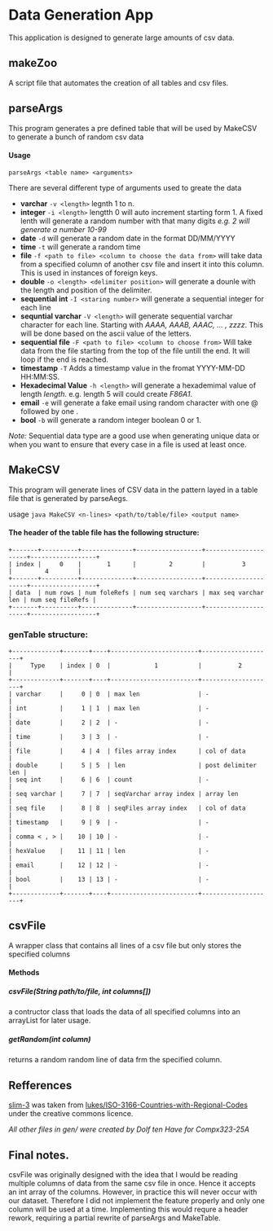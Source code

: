 # Data Generation App

This application is designed to generate large amounts of csv data.

## makeZoo

A script file that automates the creation of all tables and csv files.

## parseArgs

This program generates a pre defined table that will be used by MakeCSV to generate a bunch of random csv data

#### Usage

`parseArgs <table name> <arguments>`

There are several different type of arguments used to greate the data

- **varchar** `-v <length>` legnth 1 to n.
- **integer** `-i <length>` lengtth 0 will auto increment starting form 1. A fixed lenth will generate a random number with that many digits _e.g. 2 will generate a number 10-99_
- **date** `-d` will generate a random date in the format DD/MM/YYYY
- **time** `-t` will generate a random time
- **file** `-f <path to file> <column to choose the data from>` will take data from a specified column of another csv file and insert it into this column. This is used in instances of foreign keys.
- **double** `-o <length> <delimiter position>` will generate a dounle with the length and position of the delimiter.
- **sequential int** `-I <staring number>` will generate a sequential integer for each line
- **sequntial varchar** `-V <length>` will generate sequential varchar character for each line. Starting with _AAAA, AAAB, AAAC, ... , zzzz_. This will be done based on the ascii value of the letters.
- **sequential file** `-F <path to file> <column to choose from>` Will take data from the file starting from the top of the file untill the end. It will loop if the end is reached.
- **timestamp** `-T` Adds a timestamp value in the fromat YYYY-MM-DD HH:MM:SS.
- **Hexadecimal Value** `-h <length>` will generate a hexademimal value of length _length_. e.g. length 5 will could create _F86A1_.
- **email** `-e` will generate a fake email using random character with one @ followed by one .
- **bool** `-b` will generate a random integer boolean 0 or 1.

_Note:_ Sequential data type are a good use when generating unique data or when you want to ensure that every case in a file is used at least once.

## MakeCSV

This program will generate lines of CSV data in the pattern layed in a table file that is generated by parseAegs.

usage `java MakeCSV <n-lines> <path/to/table/file> <output name>`

#### The header of the table file has the following structure:<br />

```
+-------+----------+--------------+------------------+---------------------+------------------+
| index |     0    |       1      |         2        |          3          |         4        |
+-------+----------+--------------+------------------+---------------------+------------------+
| data  | num rows | num foleRefs | num seq varchars | max seq varchar len | num seq fileRefs |
+-------+----------+--------------+------------------+---------------------+------------------+
```

### genTable structure:

```
+-------------+-------+----+------------------------+--------------------+
|     Type    | index | 0  |            1           |          2         |
+-------------+-------+----+------------------------+--------------------+
| varchar     |     0 | 0  | max len                | -                  |
| int         |     1 | 1  | max len                | -                  |
| date        |     2 | 2  | -                      | -                  |
| time        |     3 | 3  | -                      | -                  |
| file        |     4 | 4  | files array index      | col of data        |
| double      |     5 | 5  | len                    | post delimiter len |
| seq int     |     6 | 6  | count                  | -                  |
| seq varchar |     7 | 7  | seqVarchar array index | array len          |
| seq file    |     8 | 8  | seqFiles array index   | col of data        |
| timestamp   |     9 | 9  | -                      | -                  |
| comma < , > |    10 | 10 | -                      | -                  |
| hexValue    |    11 | 11 | len                    | -                  |
| email       |    12 | 12 | -                      | -                  |
| bool        |    13 | 13 | -                      | -                  |
+-------------+-------+----+------------------------+--------------------+
```

## csvFile

A wrapper class that contains all lines of a csv file but only stores the specified columns

#### Methods

##### csvFile(String path/to/file, int columns[])

a contructor class that loads the data of all specified columns into an arrayList for later usage.

##### getRandom(int _column_)

returns a random random line of data frm the specified column.

## Refferences

[slim-3](slim-3.csv) was taken from [lukes/ISO-3166-Countries-with-Regional-Codes](https://github.com/lukes/ISO-3166-Countries-with-Regional-Codes) under the creative commons licence.



_All other files in gen/ were created by Dolf ten Have for Compx323-25A_


## Final notes. 

csvFile was originally designed with the idea that I would be reading multiple columns of data from the same csv file in once. Hence it accepts an int array of the columns. However, in practice this will never occur with our dataset. Therefore I did not implement the feature properly and only one column will be used at a time. Implementing this would requre a header rework, requiring a partial rewrite of parseArgs and MakeTable.

